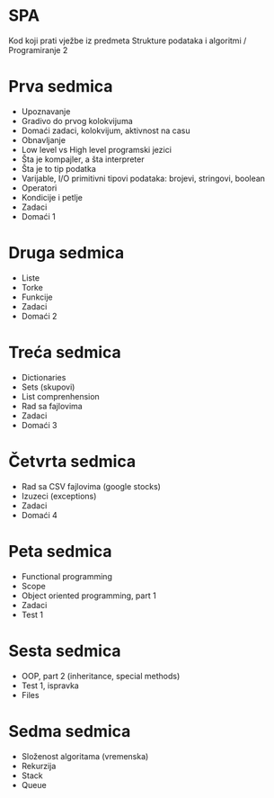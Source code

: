 # SPA

Kod koji prati vježbe iz predmeta Strukture podataka i algoritmi / Programiranje 2

# Prva sedmica
- Upoznavanje
- Gradivo do prvog kolokvijuma
- Domaći zadaci, kolokvijum, aktivnost na casu
- Obnavljanje
- Low level vs High level programski jezici
- Šta je kompajler, a šta interpreter
- Šta je to tip podatka
- Varijable, I/O primitivni tipovi podataka: brojevi, stringovi, boolean
- Operatori
- Kondicije i petlje
- Zadaci
- Domaći 1

# Druga sedmica
- Liste
- Torke
- Funkcije
- Zadaci
- Domaći 2

# Treća sedmica
- Dictionaries
- Sets (skupovi)
- List comprenhension
- Rad sa fajlovima
- Zadaci
- Domaći 3

# Četvrta sedmica
- Rad sa CSV fajlovima (google stocks)
- Izuzeci (exceptions)
- Zadaci
- Domaći 4

# Peta sedmica
- Functional programming
- Scope
- Object oriented programming, part 1
- Zadaci
- Test 1

# Sesta sedmica
- OOP, part 2 (inheritance, special methods)
- Test 1, ispravka
- Files

# Sedma sedmica
- Složenost algoritama (vremenska)
- Rekurzija
- Stack
- Queue
